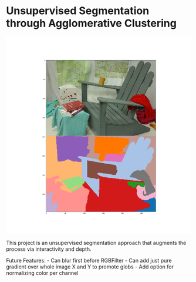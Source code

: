 # Unsupervised Segmentation through Agglomerative Clustering

![Example Segmentation](doc_imgs/Figure_1.png)

This project is an unsupervised segmentation approach that augments the process via interactivity and depth.

Future Features:
	-  Can blur first before RGBFilter
	-  Can add just pure gradient over whole image X and Y to promote globs
	-  Add option for normalizing color per channel
